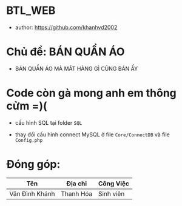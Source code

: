# BTL_WEB
+ author: https://github.com/khanhvd2002
# Chủ đề: BÁN QUẦN ÁO
+ BÁN QUẦN ÁO MÀ MĂT HÀNG GÌ CŨNG BÁN ẤY
# Code còn gà mong anh em thông cửm =)(
+ cấu hình SQL tại folder `SQL` 

+ thay đổi cấu hình connect MySQL ở file `Core/ConnectDB` và file `Config.php`
# Đóng góp: 

| Tên  | Địa chỉ | Công Việc |
|--------------|-------|------|
|Văn Đình Khánh | Thanh Hóa | Sinh viên | 


